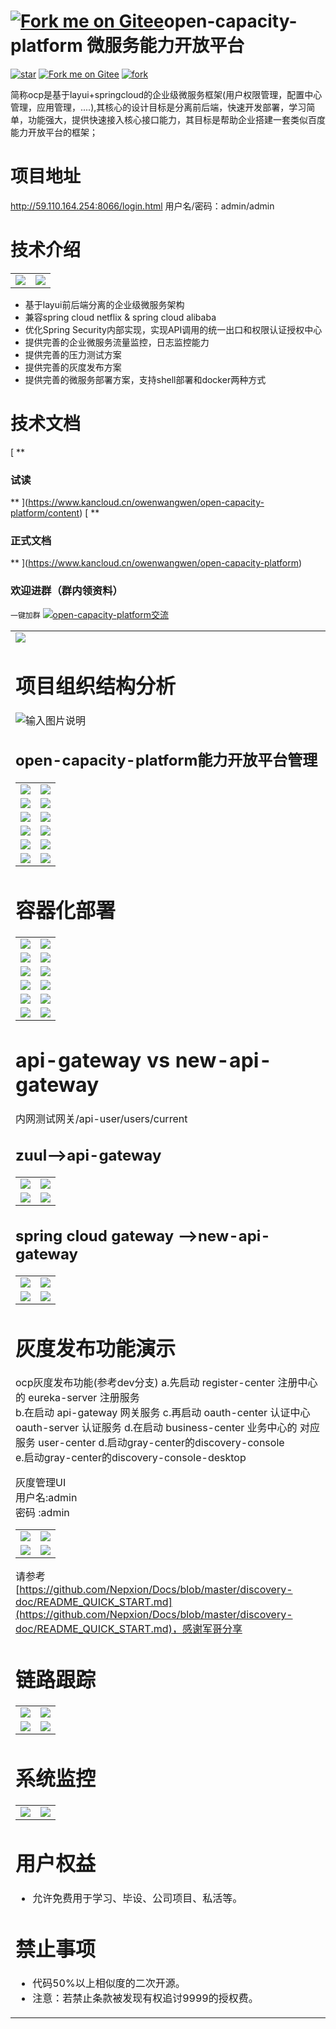 # [![Fork me on Gitee](https://gitee.com/owenwangwen/open-capacity-platform/widgets/widget_5.svg)](https://gitee.com/owenwangwen/open-capacity-platform)open-capacity-platform 微服务能力开放平台 
[![star](https://gitee.com/owenwangwen/open-capacity-platform/badge/star.svg?theme=white)](https://gitee.com/owenwangwen/open-capacity-platform/stargazers)
[![Fork me on Gitee](https://gitee.com/owenwangwen/open-capacity-platform/widgets/widget_6.svg)](https://gitee.com/owenwangwen/open-capacity-platform)
[![fork](https://gitee.com/owenwangwen/open-capacity-platform/badge/fork.svg?theme=white)](https://gitee.com/owenwangwen/open-capacity-platform/members)

简称ocp是基于layui+springcloud的企业级微服务框架(用户权限管理，配置中心管理，应用管理，....),其核心的设计目标是分离前后端，快速开发部署，学习简单，功能强大，提供快速接入核心接口能力，其目标是帮助企业搭建一套类似百度能力开放平台的框架；



# **项目地址** #
http://59.110.164.254:8066/login.html 用户名/密码：admin/admin

# 技术介绍  #
 
<table>
	<tr>
        <td><img src="https://gitee.com/uploads/images/2019/0412/094738_cf70b705_869801.png "屏幕截图.png"/></td>
		<td><img src="https://images.gitee.com/uploads/images/2019/0325/202000_dad634f9_869801.png "03.png"/></td>
    </tr>
</table>

- 基于layui前后端分离的企业级微服务架构
- 兼容spring cloud netflix & spring cloud alibaba
- 优化Spring Security内部实现，实现API调用的统一出口和权限认证授权中心
- 提供完善的企业微服务流量监控，日志监控能力 
- 提供完善的压力测试方案
- 提供完善的灰度发布方案
- 提供完善的微服务部署方案，支持shell部署和docker两种方式

# 技术文档 #
[ **

### 试读
** ](https://www.kancloud.cn/owenwangwen/open-capacity-platform/content)
[ **

### 正式文档
** ](https://www.kancloud.cn/owenwangwen/open-capacity-platform) 


### 欢迎进群（群内领资料）

`一键加群`
<a target="_blank" href="https://jq.qq.com/?_wv=1027&k=5JSjd5D"><img border="0" src="//pub.idqqimg.com/wpa/images/group.png" alt="open-capacity-platform交流" title="open-capacity-platform交流"></a>        

<table>
	<tr>
            <td><img src="https://images.gitee.com/uploads/images/2019/0401/230052_c897f4c5_869801.png "屏幕截图.png
</table>

 

# 项目组织结构分析   #
![输入图片说明](https://images.gitee.com/uploads/images/2019/0508/211252_6b4da3e5_869801.png "屏幕截图.png")


 

## open-capacity-platform能力开放平台管理    

<table>
	<tr>
        <td><img src="https://images.gitee.com/uploads/images/2019/0330/112405_4b826028_869801.png "屏幕截图.png"/></td>
        <td><img src="https://images.gitee.com/uploads/images/2019/0110/231916_74fcbc85_1441068.png"/></td>
    </tr>
	<tr>
        <td><img src="https://images.gitee.com/uploads/images/2019/0110/231924_0ab3f997_1441068.png"/></td>
        <td><img src="https://images.gitee.com/uploads/images/2019/0110/231924_0ab3f997_1441068.png"/></td>
    </tr>
    <tr>
        <td><img src="https://images.gitee.com/uploads/images/2019/0110/231923_4e42ff5d_1441068.png"/></td>
        <td><img src="https://images.gitee.com/uploads/images/2019/0329/212209_2ba53e32_869801.png "服务治理.png"/></td>
    </tr>
    <tr>
        <td><img src="https://images.gitee.com/uploads/images/2019/0126/125449_9b960f05_1147840.png"/></td>
        <td><img src="https://images.gitee.com/uploads/images/2019/0126/125449_baa02383_1147840.png"/></td>
    </tr>
    <tr>
        <td><img src="https://images.gitee.com/uploads/images/2019/0110/231932_6e2ce5f5_1441068.png"/></td>
        <td><img src="https://images.gitee.com/uploads/images/2019/0126/125449_7a3dec37_1147840.png"/></td>
    </tr>
    <tr>
        <td><img src="https://images.gitee.com/uploads/images/2019/0329/212515_6b74c76a_869801.png "屏幕截图.png"/></td>
        <td><img src="https://images.gitee.com/uploads/images/2019/0329/212356_27ecb030_869801.png "111.png"/></td>
    </tr>
     
</table>



 
# 容器化部署   


<table>
	<tr>
        <td><img src="https://images.gitee.com/uploads/images/2019/0126/125453_6682dba8_1147840.png"/></td>
        <td><img src="https://images.gitee.com/uploads/images/2019/0126/125453_3831567a_1147840.png"/></td>
    </tr>
	<tr>
        <td><img src="https://images.gitee.com/uploads/images/2019/0126/125454_b04fbc0d_1147840.png"/></td>
        <td><img src="https://images.gitee.com/uploads/images/2019/0126/125454_1f9ce4e8_1147840.png"/></td>
    </tr>
	<tr>
        <td><img src="https://images.gitee.com/uploads/images/2019/0126/125454_272e0e79_1147840.png"/></td>
        <td><img src="https://images.gitee.com/uploads/images/2019/0126/125455_0f0278dd_1147840.png"/></td>
    </tr>
	<tr>
        <td><img src="https://images.gitee.com/uploads/images/2019/0126/125455_05a5b463_1147840.png"/></td>
        <td><img src="https://images.gitee.com/uploads/images/2019/0126/125455_4827ecff_1147840.png"/></td>
    </tr>
    <tr>
        <td><img src="https://images.gitee.com/uploads/images/2019/0126/125456_7cf25a83_1147840.png"/></td>
        <td><img src="https://images.gitee.com/uploads/images/2019/0126/125456_bbac1fb9_1147840.png"/></td>
    </tr>
	<tr>
        <td><img src="https://images.gitee.com/uploads/images/2019/0126/125456_5c697b5f_1147840.png"/></td>
        <td><img src="https://images.gitee.com/uploads/images/2019/0126/125457_397161e8_1147840.png"/></td>
    </tr> 
</table>
 

# api-gateway vs new-api-gateway #
内网测试网关/api-user/users/current
## zuul-->api-gateway ##

<table>
	<tr>
        <td><img src="https://images.gitee.com/uploads/images/2019/0327/095846_3bf37b11_869801.png "zuul01.png"/></td>
        <td><img src="https://images.gitee.com/uploads/images/2019/0327/095928_f0e7d48e_869801.png "zuul02.png"/></td>
    </tr>
	<tr>
        <td><img src="https://images.gitee.com/uploads/images/2019/0327/095938_bc868c69_869801.png "zuul03.png"/></td>
        <td><img src="https://images.gitee.com/uploads/images/2019/0327/095946_a0c5542c_869801.png "zuul04.png"/></td>
    </tr>
     
</table>
 
## spring cloud gateway -->new-api-gateway ##


<table>
	<tr>
        <td><img src="https://images.gitee.com/uploads/images/2019/0327/095957_d3cbdeb3_869801.png "gateway01.png"/></td>
        <td><img src="https://images.gitee.com/uploads/images/2019/0327/100005_d7861ff6_869801.png "gateway02.png"/></td>
    </tr>
	<tr>
        <td><img src="https://images.gitee.com/uploads/images/2019/0327/100014_8528653c_869801.png "gateway03.png"/></td>
        <td><img src="https://images.gitee.com/uploads/images/2019/0327/100021_7933cefd_869801.png "gateway04.png"/></td>
    </tr>
     
</table> 

#  灰度发布功能演示   
 
ocp灰度发布功能(参考dev分支) 
a.先启动 register-center 注册中心的 eureka-server 注册服务  
b.在启动 api-gateway 网关服务 
c.再启动 oauth-center 认证中心 oauth-server 认证服务 
d.在启动 business-center 业务中心的 对应服务 user-center 
d.启动gray-center的discovery-console  
e.启动gray-center的discovery-console-desktop    
 
灰度管理UI  
用户名:admin      
密码  :admin  


<table>
	<tr>
        <td><img src="https://images.gitee.com/uploads/images/2019/0126/125451_c3b6224d_1147840.png"/></td>
        <td><img src="https://images.gitee.com/uploads/images/2019/0126/125450_b42073c5_1147840.png"/></td>
    </tr>
	<tr>
        <td><img src="https://images.gitee.com/uploads/images/2019/0126/125450_66e3a8db_1147840.png"/></td>
        <td><img src="https://images.gitee.com/uploads/images/2019/0126/125451_28b1bc41_1147840.png"/></td>
    </tr>
     
</table>


请参考
[https://github.com/Nepxion/Docs/blob/master/discovery-doc/README_QUICK_START.md](https://github.com/Nepxion/Docs/blob/master/discovery-doc/README_QUICK_START.md)，感谢军哥分享  

#   链路跟踪 
<table>
	<tr>
        <td><img src="https://images.gitee.com/uploads/images/2019/0330/105610_52def254_869801.png "屏幕截图.png"/></td>
        <td><img src="https://images.gitee.com/uploads/images/2019/0330/105638_5c7ab9ac_869801.png "屏幕截图.png"/></td>
    </tr>
	<tr>
        <td><img src="https://images.gitee.com/uploads/images/2019/0330/105713_c9c94365_869801.png "屏幕截图.png"/></td>
        <td><img src="https://images.gitee.com/uploads/images/2019/0330/105736_ac478159_869801.png "屏幕截图.png"/></td>
    </tr>
     
</table>

# 系统监控 #
<table>
	<tr>
        <td><img src="https://images.gitee.com/uploads/images/2019/0401/230332_f777ea8d_869801.png "屏幕截图.png"/></td>
        <td><img src="https://images.gitee.com/uploads/images/2019/0401/230430_3eb6b5e0_869801.png "屏幕截图.png"/></td>
    </tr>
</table>

# 用户权益 #
- 允许免费用于学习、毕设、公司项目、私活等。




# 禁止事项 #
- 代码50%以上相似度的二次开源。
- 注意：若禁止条款被发现有权追讨9999的授权费。